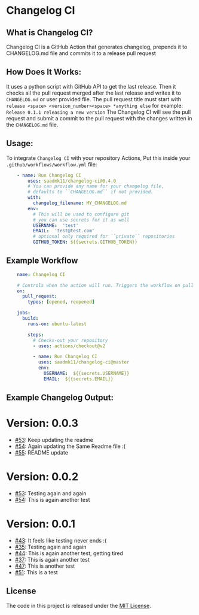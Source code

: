 # Changelog CI


## What is Changelog CI?

Changelog CI is a GitHub Action that generates changelog, 
prepends it to CHANGELOG.md file and commits it to a release pull request


## How Does It Works:

It uses a python script with GitHub API to get the last release.
Then it checks all the pull request merged after the last release and
writes it to ``CHANGELOG.md`` or user provided file.
The pull request title must start with ``release <space> <version_number><space> *anything else``
for example: ``Release 0.1.1 releasing a new version``
The Changelog CI will see the pull request and submit a commit to the pull request
with the changes written in the ``CHANGELOG.md`` file.


## Usage:

To integrate ``Changelog CI`` with your repository Actions,
Put this inside your ``.github/workflows/workflow.yml`` file:

```yaml
    - name: Run Changelog CI
        uses: saadmk11/changelog-ci@0.4.0
        # You can provide any name for your changelog file,
        # defaults to ``CHANGELOG.md`` if not provided.
        with:
          changelog_filename: MY_CHANGELOG.md
        env:
          # This will be used to configure git
          # you can use secrets for it as well
          USERNAME:  'test'
          EMAIL:  'test@test.com'
          # optional only required for ``private`` repositories
          GITHUB_TOKEN: ${{secrets.GITHUB_TOKEN}}
```


## Example Workflow

```yaml
    name: Changelog CI

    # Controls when the action will run. Triggers the workflow on pull request
    on:
      pull_request:
        types: [opened, reopened]

    jobs:
      build:
        runs-on: ubuntu-latest

        steps:
          # Checks-out your repository
          - uses: actions/checkout@v2

          - name: Run Changelog CI
            uses: saadmk11/changelog-ci@master
            env:
              USERNAME:  ${{secrets.USERNAME}}
              EMAIL:  ${{secrets.EMAIL}}
```


## Example Changelog Output:

Version: 0.0.3
==============

* [#53](https://github.com/test/test/pull/57): Keep updating the readme
* [#54](https://github.com/test/test/pull/56): Again updating the Same Readme file :(
* [#55](https://github.com/test/test/pull/55): README update


Version: 0.0.2
==============

* [#53](https://github.com/test/test/pull/53): Testing again and again
* [#54](https://github.com/test/test/pull/54): This is again another test


Version: 0.0.1
==============

* [#43](https://github.com/test/test/pull/43): It feels like testing never ends :(
* [#35](https://github.com/test/test/pull/35): Testing again and again
* [#44](https://github.com/test/test/pull/44): This is again another test, getting tired
* [#37](https://github.com/test/test/pull/37): This is again another test
* [#47](https://github.com/test/test/pull/47): This is another test
* [#51](https://github.com/test/test/pull/51): This is a test


## License

The code in this project is released under the [MIT License](LICENSE).
